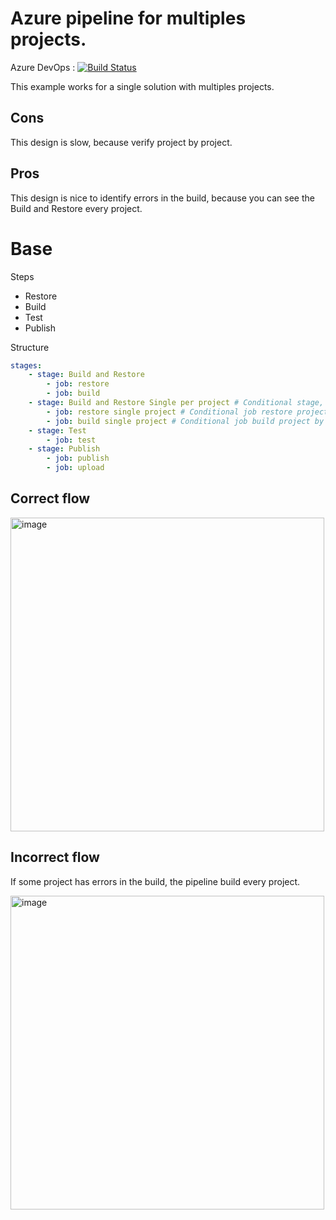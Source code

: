 # Azure pipeline for multiples projects.

Azure DevOps : [![Build Status](https://dev.azure.com/wistercorp/azure-pipelines/_apis/build/status/BasePipelineMultiplePro?branchName=develop)](https://dev.azure.com/wistercorp/azure-pipelines/_build/latest?definitionId=46&branchName=develop)

This example works for a single solution with multiples projects.

## Cons
This design is slow, because verify project by project.
## Pros
This design is nice to identify errors in the build, because you can see the Build and Restore every project.
# Base
Steps

 - Restore
 - Build
 - Test
 - Publish

Structure

```yml
stages:
    - stage: Build and Restore
        - job: restore
        - job: build
    - stage: Build and Restore Single per project # Conditional stage, only run if the stage 'Build and Restore' fails
        - job: restore single project # Conditional job restore project by project
        - job: build single project # Conditional job build project by project
    - stage: Test
        - job: test
    - stage: Publish
        - job: publish
        - job: upload
```

## Correct flow

<img width="502" alt="image" src="https://user-images.githubusercontent.com/19657324/178131885-4c89085b-bc13-49b0-a7da-65863d247585.png">

## Incorrect flow
If some project has errors in the build, the pipeline build every project.

<img width="502" alt="image" src="https://user-images.githubusercontent.com/19657324/178132100-0b6c888d-9b54-4a0c-a95d-b41f8daadf22.png">
